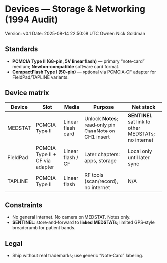 # Devices — Storage & Networking (1994 Audit)
Version: v0.1
Date: 2025-08-14 22:50:08 UTC
Owner: Nick Goldman

## Standards
- **PCMCIA Type II (68‑pin, 5V linear flash)** — primary “note‑card” medium; **Newton‑compatible** software card format.
- **CompactFlash Type I (50‑pin)** — optional via PCMCIA‑CF adapter for FieldPad/TAPLINE variants.

## Device matrix
| Device | Slot | Media | Purpose | Net stack |
|---|---|---|---|---|
| MEDSTAT | PCMCIA Type II | Linear flash card | Unlock **Notes**; read‑only pin CaseNote on CH1 insert | **SENTINEL** sat link to other MEDSTATs; no internet |
| FieldPad | PCMCIA Type II + CF via adapter | Linear flash / CF | Later chapters: apps, storage | Local only until later sync |
| TAPLINE | PCMCIA Type II | Linear flash | RF tools (scan/record), no internet | N/A |

## Constraints
- No general internet. No camera on MEDSTAT. Notes only.
- **SENTINEL**: store‑and‑forward to **linked MEDSTATs**; limited GPS‑style breadcrumb for patient bands.

## Legal
- Ship without real trademarks; use generic “Note‑Card” labeling.
